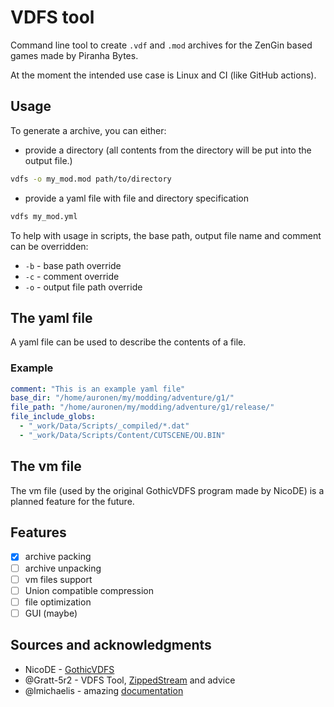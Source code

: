 # VDFS tool
Command line tool to create `.vdf` and `.mod` archives for the ZenGin based games made by Piranha Bytes.

At the moment the intended use case is Linux and CI (like GitHub actions).

## Usage

To generate a archive, you can either:  
 - provide a directory (all contents from the directory will be put into the output file.)
``` sh
vdfs -o my_mod.mod path/to/directory
```
 - provide a yaml file with file and directory specification
``` sh
vdfs my_mod.yml
```

To help with usage in scripts, the base path, output file name and comment can be overridden:  

 - `-b` - base path override
 - `-c` - comment override
 - `-o` - output file path override

## The yaml file
A yaml file can be used to describe the contents of a file.

### Example

``` yaml
comment: "This is an example yaml file"
base_dir: "/home/auronen/my/modding/adventure/g1/"
file_path: "/home/auronen/my/modding/adventure/g1/release/"
file_include_globs:
  - "_work/Data/Scripts/_compiled/*.dat"
  - "_work/Data/Scripts/Content/CUTSCENE/OU.BIN"
```

## The vm file
The vm file (used by the original GothicVDFS program made by NicoDE) is a planned feature for the future.

## Features
- [x] archive packing
- [ ] archive unpacking
- [ ] vm files support
- [ ] Union compatible compression
- [ ] file optimization
- [ ] GUI (maybe)

## Sources and acknowledgments  
 - NicoDE - [GothicVDFS](http://www.bendlins.de/nico/gothic2)  
 - @Gratt-5r2 - VDFS Tool, [ZippedStream](https://github.com/Gratt-5r2/ZippedStream) and advice  
 - @lmichaelis - amazing [documentation](https://phoenix.gothickit.dev/engine/formats/vdf)  
